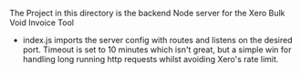 The Project in this directory is the backend Node server for the Xero Bulk Void Invoice Tool

- index.js imports the server config with routes and listens on the desired port. Timeout is set to 10 minutes which isn't great, but a simple win for handling long running http requests whilst avoiding Xero's rate limit.
